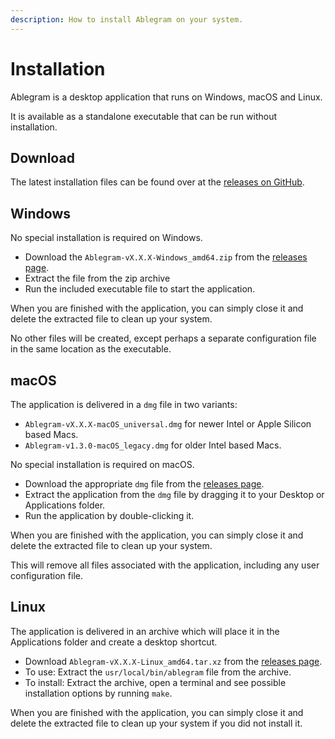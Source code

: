 ```yaml
---
description: How to install Ablegram on your system.
---
```


# Installation

Ablegram is a desktop application that runs on Windows, macOS and Linux.

It is available as a standalone executable that can be run without installation.

## Download

The latest installation files can be found over at the [releases on GitHub](https://github.com/adrianrudnik/ablegram/releases/latest).

## Windows

No special installation is required on Windows.

- Download the `Ablegram-vX.X.X-Windows_amd64.zip` from the [releases page](https://github.com/adrianrudnik/ablegram/releases/latest).
- Extract the file from the zip archive
-  Run the included executable file to start the application.

When you are finished with the application, you can simply close it and delete the extracted file to clean up your system.

No other files will be created, except perhaps a separate configuration file in the same location as the executable.

## macOS

The application is delivered in a `dmg` file in two variants:

- `Ablegram-vX.X.X-macOS_universal.dmg` for newer Intel or Apple Silicon based Macs.
- `Ablegram-v1.3.0-macOS_legacy.dmg` for older Intel based Macs.

No special installation is required on macOS.

- Download the appropriate `dmg` file from the [releases page](https://github.com/adrianrudnik/ablegram/releases/latest).
- Extract the application from the `dmg` file by dragging it to your Desktop or Applications folder.
- Run the application by double-clicking it.

When you are finished with the application, you can simply close it and delete the extracted file to clean up your system.

This will remove all files associated with the application, including any user configuration file.

## Linux

The application is delivered in an archive which will place it in the Applications folder and create a desktop shortcut.

- Download `Ablegram-vX.X.X-Linux_amd64.tar.xz` from the [releases page](https://github.com/adrianrudnik/ablegram/releases/latest).
- To use: Extract the `usr/local/bin/ablegram` file from the archive.
- To install: Extract the archive, open a terminal and see possible installation options by running `make`.

When you are finished with the application, you can simply close it and delete the extracted file to clean up your system if you did not install it.
